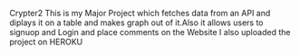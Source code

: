 Crypter2
This is my Major Project which fetches data from an API and diplays it on a table and makes graph out of it.Also it allows users to signuop and Login and place comments on the Website
I also uploaded the project on HEROKU
